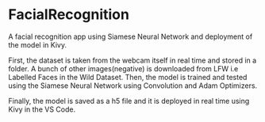 # FacialRecognition
A facial recognition app using Siamese Neural Network and deployment of the model in Kivy.

First, the dataset is taken from the webcam itself in real time and stored in a folder. A bunch of other images(negative) is downloaded from LFW i.e Labelled Faces in the Wild Dataset. Then, the model is trained and tested using the Siamese Neural Network using Convolution and Adam Optimizers. 

Finally, the model is saved as a h5 file and it is deployed in real time using Kivy in the VS Code.
